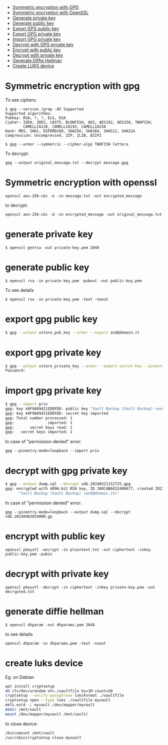 - [Symmetric encryption with GPG](#symmetric-encryption-with-gpg)
- [Symmetric encryption with OpenSSL](#symmetric-encryption-with-openssl)
- [Generate private key](#generate-private-key)
- [Generate public key](#generate-public-key)
- [Export GPG public key](#export-gpg-public-key)
- [Export GPG private key](#export-gpg-private-key)
- [Import GPG private key](#import-gpg-private-key)
- [Decrypt with GPG private key](#decrypt-with-gpg-private-key)
- [Encrypt with public key](#encrypt-with-public-key)
- [Decrypt with private key](#decrypt-with-private-key)
- [Generate Diffie Hellman](#generate-diffie-hellman) 
- [Create LUKS device](#create-luks-device)

# Symmetric encryption with gpg

To see ciphers:

```
$ gpg --version |grep -A5 Supported
Supported algorithms:
Pubkey: RSA, ?, ?, ELG, DSA
Cipher: IDEA, 3DES, CAST5, BLOWFISH, AES, AES192, AES256, TWOFISH,
        CAMELLIA128, CAMELLIA192, CAMELLIA256
Hash: MD5, SHA1, RIPEMD160, SHA256, SHA384, SHA512, SHA224
Compression: Uncompressed, ZIP, ZLIB, BZIP2
```


```
$ gpg --armor --symmetric --cipher-algo TWOFISH lettera
```

To decrypt:

```
gpg --output original_message.txt --decrypt message.gpg
```

# Symmetric encryption with openssl

```
openssl aes-256-cbc -e -in message.txt -out encrypted_message
```

to decrypt:

```
openssl aes-256-cbc -d -in encrypted_message -out original_message.txt
```

# generate private key

```
$ openssl genrsa -out private-key.pem 2048
```

# generate public key

```
$ openssl rsa -in private-key.pem -pubout -out public-key.pem
```

To see details

```
$ openssl rsa -in private-key.pem -text -noout
```

# export gpg public key

```bash
$ gpg --output vstore_pub_key --armor --export asd@domain.it
```

# export gpg private key

```bash
$ gpg --output vstore_private_key --armor --export-secret-key --pinentry-mode=loopback asd@domain.it
Password:
```

# import gpg private key

```bash
$ gpg --import priv
gpg: key 44F9A09421EDDFDD: public key "Vault Backup (Vault Backup) <asd@domain.it>" imported
gpg: key 44F9A09421EDDFDD: secret key imported
gpg: Total number processed: 1
gpg:               imported: 1
gpg:       secret keys read: 1
gpg:   secret keys imported: 1
```

In case of "permission denied" error:

```
gpg --pinentry-mode=loopback --import priv
```

# decrypt with gpg private key

```bash
$ gpg --output dump.sql --decrypt vdb.20240321152725.gpg
gpg: encrypted with 4096-bit RSA key, ID 3A9CAB6E524B9A77, created 2021-07-01
      "Vault Backup (Vault Backup) <asd@domain.it>"
```

In case of "permission denied" error:

```
gpg --pinentry-mode=loopback --output dump.sql --decrypt vdb.20240402024000.gp
```

# encrypt with public key

```
openssl pkeyutl -encrypt -in plaintext.txt -out ciphertext -inkey public-key.pem -pubin
```

# decrypt with private key

```
openssl pkeyutl -decrypt -in ciphertext -inkey private-key.pem -out decrypted.txt
```

# generate diffie hellman

```
$ openssl dhparam -out dhparams.pem 2048
```

to see details

```
openssl dhparam -in dhparams.pem -text -noout
```


# create luks device

Eg. on Debian

```bash
apt install cryptsetup
dd if=/dev/urandom of=./vaultfile bs=1M count=50
cryptsetup --verify-passphrase luksFormat ./vaultfile
cryptsetup open --type luks ./vaultfile myvault
mkfs.ext4 -L myvault /dev/mapper/myvault
mkdir /mnt/vault
mount /dev/mapper/myvault /mnt/vault/
```

to close device:


```bash
/bin/umount /mnt/vault
/usr/sbin/cryptsetup close myvault
```


